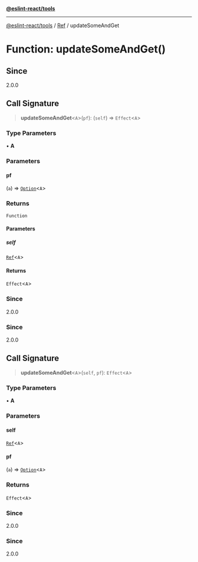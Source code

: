 [**@eslint-react/tools**](../../../README.md)

***

[@eslint-react/tools](../../../README.md) / [Ref](../README.md) / updateSomeAndGet

# Function: updateSomeAndGet()

## Since

2.0.0

## Call Signature

> **updateSomeAndGet**\<`A`\>(`pf`): (`self`) => `Effect`\<`A`\>

### Type Parameters

• **A**

### Parameters

#### pf

(`a`) => [`Option`](../../../Option.js/type-aliases/Option.md)\<`A`\>

### Returns

`Function`

#### Parameters

##### self

[`Ref`](../interfaces/Ref.md)\<`A`\>

#### Returns

`Effect`\<`A`\>

### Since

2.0.0

### Since

2.0.0

## Call Signature

> **updateSomeAndGet**\<`A`\>(`self`, `pf`): `Effect`\<`A`\>

### Type Parameters

• **A**

### Parameters

#### self

[`Ref`](../interfaces/Ref.md)\<`A`\>

#### pf

(`a`) => [`Option`](../../../Option.js/type-aliases/Option.md)\<`A`\>

### Returns

`Effect`\<`A`\>

### Since

2.0.0

### Since

2.0.0

